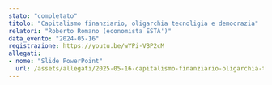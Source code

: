 ```yaml
---
stato: "completato"
titolo: "Capitalismo finanziario, oligarchia tecnoligia e democrazia"
relatori: "Roberto Romano (economista ESTA')"
data_evento: "2024-05-16"
registrazione: https://youtu.be/wYPi-VBP2cM
allegati:
- nome: "Slide PowerPoint"
  url: /assets/allegati/2025-05-16-capitalismo-finanziario-oligarchia-tecnologica-democrazia.pptx
---
```

